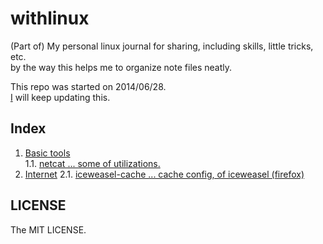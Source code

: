 # withlinux

(Part of) My personal linux journal for sharing, including skills, little tricks, etc.  
by the way this helps me to organize note files neatly.  
  
This repo was started on 2014/06/28.  
[I](https://github.com/CDLuminate) will keep updating this.  
  
## Index
1. [Basic tools](./basic_tools)  
1.1. [netcat ... some of utilizations.](./basic_tools/netcat.txt)  
2. [Internet](./internet)
2.1. [iceweasel-cache ... cache config, of iceweasel (firefox)](./internet/iceweasel-cache.txt)  

## LICENSE
The MIT LICENSE.  
